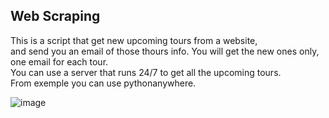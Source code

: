 ## Web Scraping 

This is a script that get new upcoming tours from a website,  
and send you an email of those thours info.
You will get the new ones only, one email for each tour.  
You can use a server that runs 24/7 to get all the upcoming tours.  
From exemple you can use pythonanywhere.

![image](https://github.com/sefi0609/Python-Apps/assets/81361291/6f28de01-78eb-4b43-ba99-4cba2c9cf6ac)

